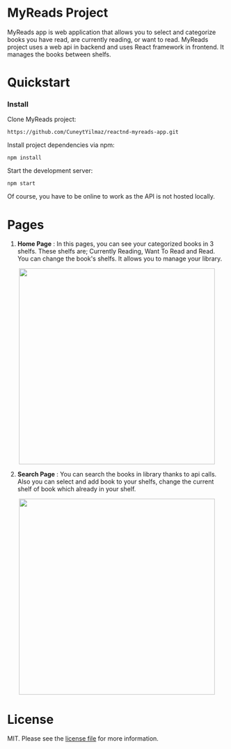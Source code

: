 # MyReads Project

MyReads app is web application that allows you to select and categorize books you have read, are currently reading, or want to read. MyReads project uses a web api in backend and uses React framework in frontend. It manages the books between shelfs.

# Quickstart

### Install

Clone MyReads project:
```
https://github.com/CuneytYilmaz/reactnd-myreads-app.git
```

Install project dependencies via npm:
```
npm install
```

Start the development server:
```
npm start
```

Of course, you have to be online to work as the API is not hosted locally.

 # Pages
 
1. **Home Page** : In this pages, you can see your categorized books in 3 shelfs. These shelfs are; Currently Reading, Want To Read and Read. You can change the book's shelfs. It allows you to manage your library.

<p align="center">
<img src="https://github.com/CuneytYilmaz/reactnd-myreads-app/blob/99709f977e15c4ed12b8bccdeb9a0f71a4f75630/HomePage.png" height="450"/>
</p>

2. **Search Page** : You can search the books in library thanks to api calls. Also you can select and add book to your shelfs, change the current shelf of book which already in your shelf.

<p align="center">
<img src="https://github.com/CuneytYilmaz/reactnd-myreads-app/blob/99709f977e15c4ed12b8bccdeb9a0f71a4f75630/SearchPage.png" height="450"/>
</p>

 # License

MIT. Please see the [license file](LICENSE) for more information.
